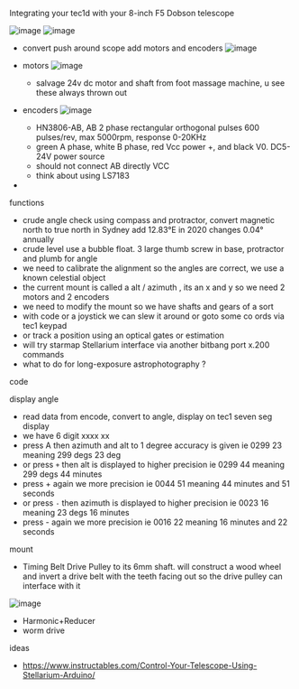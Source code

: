 

Integrating your tec1d with your 8-inch F5 Dobson telescope

![image](https://github.com/user-attachments/assets/94e1a293-ea97-4a59-8d1b-e965b11411c8)
![image](https://github.com/user-attachments/assets/127c3469-9b72-4adf-8157-af4c271298e7)



- convert push around scope add motors and encoders
![image](https://github.com/user-attachments/assets/27509173-1c93-455f-ab52-757443135c69)


- motors  ![image](https://github.com/user-attachments/assets/a65c79ff-79d1-4115-a1bc-1dc1dbe430ba)
  - salvage 24v dc motor and shaft from foot massage machine, u see these always thrown out


- encoders ![image](https://github.com/user-attachments/assets/1062caac-b01f-4fa3-8646-d8f7d01f09d9)
  - HN3806-AB, AB 2 phase rectangular orthogonal pulses 600 pulses/rev, max 5000rpm, response 0-20KHz 
  - green A phase, white B phase, red Vcc power +, and black V0. DC5-24V power source 
  - should not connect AB directly VCC 
  - think about using LS7183




- 

 functions
- crude angle check using compass and protractor, convert magnetic north to true north in Sydney add 12.83°E in 2020 changes 0.04° annually 
- crude level use a bubble float. 3 large thumb screw in base, protractor and plumb for angle
- we need to calibrate the alignment so the angles are correct, we use a known celestial object
- the current mount is called a alt / azimuth , its an x and y so we need 2 motors and 2 encoders
- we need to modify the mount so we have shafts and gears of a sort
- with code or a joystick we can slew it around or goto some co ords via tec1 keypad
- or track a position using an optical gates or estimation 
- will try starmap Stellarium interface via another bitbang port x.200 commands
- what to do for long-exposure astrophotography ?

 
code 

display angle
- read data from encode, convert to angle, display on tec1 seven seg display
- we have 6 digit xxxx xx
- press A then azimuth and alt to 1 degree accuracy is given ie 0299 23 meaning 299 degs 23 deg
- or press `+` then alt is displayed to higher precision ie 0299 44 meaning 299 degs 44 minutes
- press + again we more precision ie 0044 51 meaning 44 minutes and 51 seconds
- or press `-` then azimuth is displayed to higher precision ie 0023 16 meaning 23 degs 16 minutes
- press - again we more precision ie 0016 22 meaning 16 minutes and 22 seconds  

mount
- Timing Belt Drive Pulley to its 6mm shaft.  will construct a wood wheel and invert a drive belt with the teeth facing out so the drive pulley can interface with it

![image](https://github.com/user-attachments/assets/27685599-0ccf-404d-9e11-eb6efa607bb2)

- Harmonic+Reducer
- worm drive

 
ideas
- https://www.instructables.com/Control-Your-Telescope-Using-Stellarium-Arduino/



  


